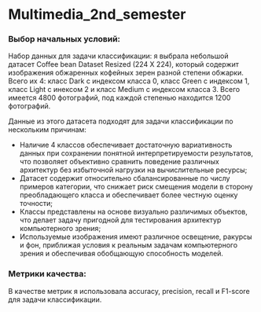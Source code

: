 # Multimedia_2nd_semester
 
### Выбор начальных условий:
Набор данных для задачи классификации: я выбрала небольшой датасет Coffee bean Dataset Resized (224 X 224), который содержит изображения обжаренных кофейных зерен разной степени обжарки. Всего их 4: класс Dark с индексом класса 0, класс Green с индексом 1, класс Light с инексом 2 и класс Medium с индексом класса 3. Всего имеется 4800 фотографий, под каждой степенью находится 1200 фотографий.


Данные из этого датасета подходят для задачи классификации по нескольким причинам:
- Наличие 4 классов обеспечивает достаточную вариативность данных при сохранении понятной интерпретируемости результатов, что позволяет объективно сравнить поведение различных архитектур без избыточной нагрузки на вычислительные ресурсы;
- Датасет содержит относительно сбалансированные по числу примеров категории, что снижает риск смещения модели в сторону преобладающего класса и обеспечивает более честную оценку точности;
- Классы представлены на основе визуально различимых объектов, что делает задачу пригодной для тестирования архитектур компьютерного зрения;
- Используемые изображения имеют различное освещение, ракурсы и фон, приближая условия к реальным задачам компьютерного зрения и обеспечивая обобщающую способность моделей.

### Метрики качества:
В качестве метрик я использовала accuracy, precision, recall и  F1-score для задачи классификации.

